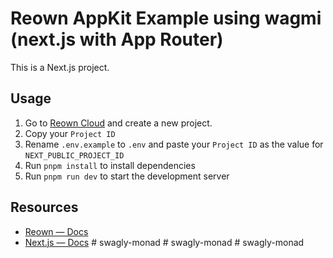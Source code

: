 # Reown AppKit Example using wagmi (next.js with App Router)

This is a Next.js project.

## Usage

1. Go to [Reown Cloud](https://cloud.reown.com) and create a new project.
2. Copy your `Project ID`
3. Rename `.env.example` to `.env` and paste your `Project ID` as the value for `NEXT_PUBLIC_PROJECT_ID`
4. Run `pnpm install` to install dependencies
5. Run `pnpm run dev` to start the development server

## Resources

- [Reown — Docs](https://docs.reown.com)
- [Next.js — Docs](https://nextjs.org/docs)
#   s w a g l y - m o n a d  
 #   s w a g l y - m o n a d  
 #   s w a g l y - m o n a d  
 